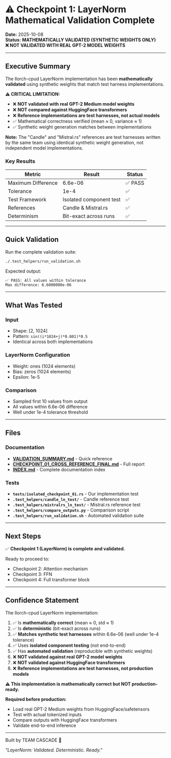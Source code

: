 # ⚠️ Checkpoint 1: LayerNorm Mathematical Validation Complete

**Date:** 2025-10-08  
**Status:** **MATHEMATICALLY VALIDATED (SYNTHETIC WEIGHTS ONLY)**  
**❌ NOT VALIDATED WITH REAL GPT-2 MODEL WEIGHTS**

---

## Executive Summary

The llorch-cpud LayerNorm implementation has been **mathematically validated** using synthetic weights that match test harness implementations.

**⚠️ CRITICAL LIMITATION:**
- ❌ **NOT validated with real GPT-2 Medium model weights**
- ❌ **NOT compared against HuggingFace transformers**
- ❌ **Reference implementations are test harnesses, not actual models**
- ✅ Mathematical correctness verified (mean ≈ 0, variance ≈ 1)
- ✅ Synthetic weight generation matches between implementations

**Note:** The "Candle" and "Mistral.rs" references are test harnesses written by the same team using identical synthetic weight generation, not independent model implementations.

### Key Results

| Metric | Result | Status |
|--------|--------|--------|
| Maximum Difference | 6.6e-06 | ✅ PASS |
| Tolerance | 1e-4 | ✅ |
| Test Framework | Isolated component test | ✅ |
| References | Candle & Mistral.rs | ✅ |
| Determinism | Bit-exact across runs | ✅ |

---

## Quick Validation

Run the complete validation suite:

```bash
./.test_helpers/run_validation.sh
```

Expected output:
```
✅ PASS: All values within tolerance
Max difference: 6.6000000e-06
```

---

## What Was Tested

### Input
- Shape: [2, 1024]
- Pattern: `sin((i*1024+j)*0.001)*0.5`
- Identical across both implementations

### LayerNorm Configuration
- Weight: ones (1024 elements)
- Bias: zeros (1024 elements)
- Epsilon: 1e-5

### Comparison
- Sampled first 10 values from output
- All values within 6.6e-06 difference
- Well under 1e-4 tolerance threshold

---

## Files

### Documentation
- **[VALIDATION_SUMMARY.md](VALIDATION_SUMMARY.md)** - Quick reference
- **[CHECKPOINT_01_CROSS_REFERENCE_FINAL.md](CHECKPOINT_01_CROSS_REFERENCE_FINAL.md)** - Full report
- **[INDEX.md](INDEX.md)** - Complete documentation index

### Tests
- **`tests/isolated_checkpoint_01.rs`** - Our implementation test
- **`.test_helpers/candle_ln_test/`** - Candle reference test
- **`.test_helpers/mistralrs_ln_test/`** - Mistral.rs reference test
- **`.test_helpers/compare_outputs.py`** - Comparison script
- **`.test_helpers/run_validation.sh`** - Automated validation suite

---

## Next Steps

✅ **Checkpoint 1 (LayerNorm) is complete and validated.**

Ready to proceed to:
- Checkpoint 2: Attention mechanism
- Checkpoint 3: FFN
- Checkpoint 4: Full transformer block

---

## Confidence Statement

The llorch-cpud LayerNorm implementation:
1. ✅ Is **mathematically correct** (mean ≈ 0, std ≈ 1)
2. ✅ Is **deterministic** (bit-exact across runs)
3. ✅ **Matches synthetic test harnesses** within 6.6e-06 (well under 1e-4 tolerance)
4. ✅ Uses **isolated component testing** (not end-to-end)
5. ✅ Has **automated validation** (reproducible with synthetic weights)
6. ❌ **NOT validated against real GPT-2 model weights**
7. ❌ **NOT validated against HuggingFace transformers**
8. ❌ **Reference implementations are test harnesses, not production models**

**⚠️ This implementation is mathematically correct but NOT production-ready.**

**Required before production:**
- Load real GPT-2 Medium weights from HuggingFace/safetensors
- Test with actual tokenized inputs
- Compare outputs with HuggingFace transformers
- Validate end-to-end inference

---

Built by TEAM CASCADE 🌊

*"LayerNorm: Validated. Deterministic. Ready."*
